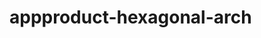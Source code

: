    # appproduct-hexagonal-arch                 
            
         
                
           
         
             
               
    
     
  

